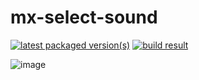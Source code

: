# mx-select-sound

[![latest packaged version(s)](https://repology.org/badge/latest-versions/mx-select-sound.svg)](https://repology.org/project/mx-select-sound/versions)
[![build result](https://build.opensuse.org/projects/home:mx-packaging/packages/mx-select-sound/badge.svg?type=default)](https://software.opensuse.org//download.html?project=home%3Amx-packaging&package=mx-select-sound)

![image](https://github.com/MX-Linux/mx-select-sound/assets/418436/2db224f5-d98a-44e6-84e4-04be7e97c5bf)
